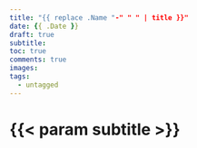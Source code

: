 ```yaml
---
title: "{{ replace .Name "-" " " | title }}"
date: {{ .Date }}
draft: true
subtitle:
toc: true
comments: true
images:
tags:
  - untagged
---
```


# {{< param subtitle >}}
